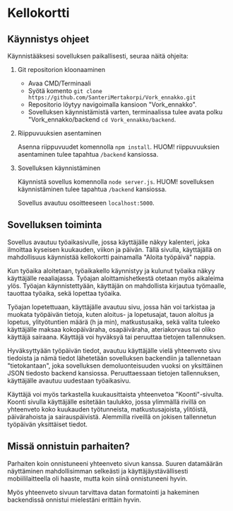 # Kellokortti

## Käynnistys ohjeet

Käynnistääksesi sovelluksen paikallisesti, seuraa näitä ohjeita:

1. Git repositorion kloonaaminen

    - Avaa CMD/Terminaali
    - Syötä komento ```git clone https://github.com/SanteriMertakorpi/Vork_ennakko.git```
    - Repositorio löytyy navigoimalla kansioon "Vork_ennakko".
    - Sovelluksen käynnistämistä varten, terminaalissa tulee avata polku "Vork_ennakko/backend ```cd Vork_ennakko/backend```.

2. Riippuvuuksien asentaminen

    Asenna riippuvuudet komennolla ```npm install```. HUOM! riippuvuuksien asentaminen tulee tapahtua
    ```/backend``` kansiossa.

3. Sovelluksen käynnistäminen

    Käynnistä sovellus komennolla ```node server.js```. HUOM! sovelluksen käynnistäminen tulee tapahtua
    ```/backend``` kansiossa.

   Sovellus avautuu osoitteeseen ```localhost:5000```.

## Sovelluksen toiminta

Sovellus avautuu työaikasivulle, jossa käyttäjälle näkyy kalenteri, joka ilmoittaa kyseisen kuukauden, viikon ja päivän. Tällä sivulla, käyttäjällä on mahdollisuus käynnistää kellokortti painamalla "Aloita työpäivä" nappia.

Kun työaika aloitetaan, työaikakello käynnistyy ja kulunut työaika näkyy käyttäjälle reaaliajassa. Työajan aloittamishetkestä otetaan myös aikaleima ylös. Työajan käynnistettyään, käyttäjän on mahdollista kirjautua työmaalle, tauottaa työaika, sekä lopettaa työaika.

Työajan lopetettuaan, käyttäjälle avautuu sivu, jossa hän voi tarkistaa ja muokata työpäivän tietoja, kuten aloitus- ja lopetusajat, tauon aloitus ja lopetus, ylityötuntien määrä (h ja min), matkustusaika, sekä valita tuleeko käyttäjälle maksaa kokopäiväraha, osapäiväraha, ateriakorvaus tai oliko käyttäjä sairaana. Käyttäjä voi hyväksyä tai peruuttaa tietojen tallennuksen.

Hyväksyttyään työpäivän tiedot, avautuu käyttäjälle vielä yhteenveto sivu tiedoista ja nämä tiedot lähetetään sovelluksen backendiin ja tallennetaan "tietokantaan", joka sovelluksen demoluonteisuuden vuoksi on yksittäinen JSON tiedosto backend kansiossa. Peruuttaessaan tietojen tallennuksen, käyttäjälle avautuu uudestaan työaikasivu.

Käyttäjä voi myös tarkastella kuukausittaista yhteenvetoa "Koonti"-sivulta. Koonti sivulla käyttäjälle esitetään taulukko, jossa ylimmällä rivillä on yhteenveto koko kuukauden työtunneista, matkustusajoista, ylitöistä, päivärahoista ja sairauspäivistä. Alemmilla riveillä on jokisen tallennetun työpäivän yksittäiset tiedot.

## Missä onnistuin parhaiten?

Parhaiten koin onnistuneeni yhteenveto sivun kanssa. Suuren datamäärän näyttäminen mahdollisimman selkeästi ja käyttäjäystävällisesti mobiililaitteella oli haaste, mutta koin siinä onnistuneeni hyvin.

Myös yhteenveto sivuun tarvittava datan formatointi ja hakeminen backendissä onnistui mielestäni erittäin hyvin.
